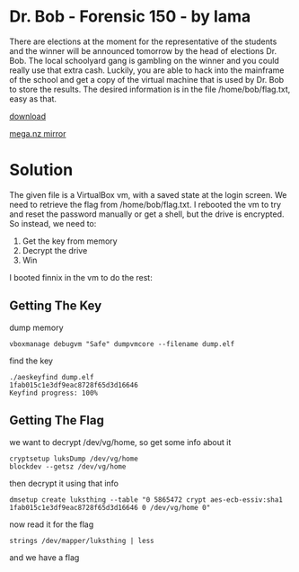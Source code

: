 # Dr. Bob - Forensic 150 - by lama
There are elections at the moment for the representative of the students and the winner will be announced 
tomorrow by the head of elections Dr. Bob. The local schoolyard gang is gambling on the winner and you could 
really use that extra cash. Luckily, you are able to hack into the mainframe of the school and get a copy of 
the virtual machine that is used by Dr. Bob to store the results. The desired information is in the file 
/home/bob/flag.txt, easy as that.

[download](https://school.fluxfingers.net/static/chals/dr_bob_e22538fa166acecc68fa17ac148dcbe2.tar.gz)

[mega.nz mirror](https://mega.nz/#!qoUDxYrB!W-C6vZxiulkaZ9ONWbyohCpAOfRbLtvHIgIICvjeZWk)

# Solution
The given file is a VirtualBox vm, with a saved state at the login screen. We need to retrieve the flag 
from /home/bob/flag.txt. I rebooted the vm to try and reset the password manually or get a shell, but the
drive is encrypted. So instead, we need to:

1. Get the key from memory
2. Decrypt the drive
3. Win

I booted finnix in the vm to do the rest:

## Getting The Key
dump memory
```
vboxmanage debugvm "Safe" dumpvmcore --filename dump.elf
```

find the key
```
./aeskeyfind dump.elf
1fab015c1e3df9eac8728f65d3d16646
Keyfind progress: 100%
```

## Getting The Flag
we want to decrypt /dev/vg/home, so get some info about it
```
cryptsetup luksDump /dev/vg/home
blockdev --getsz /dev/vg/home
```

then decrypt it using that info
```
dmsetup create luksthing --table "0 5865472 crypt aes-ecb-essiv:sha1 1fab015c1e3df9eac8728f65d3d16646 0 /dev/vg/home 0"
```

now read it for the flag
```
strings /dev/mapper/luksthing | less
```

and we have a flag
